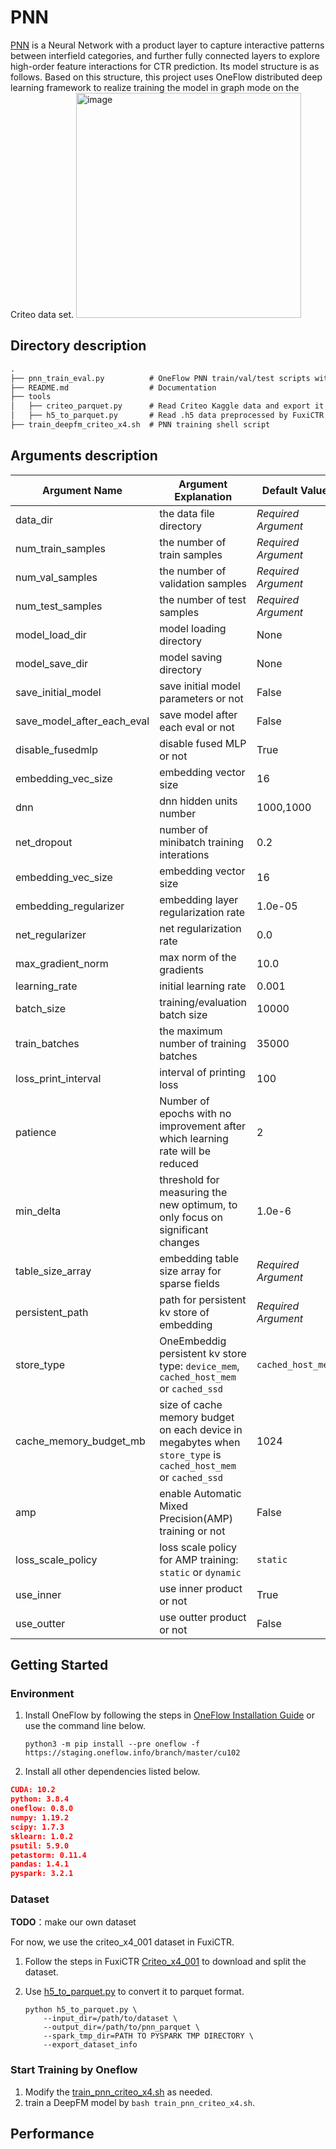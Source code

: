 # PNN
[PNN](https://arxiv.org/pdf/1611.00144.pdf) is a  Neural Network with a product layer to capture interactive patterns between interfield categories, and further fully connected layers to explore high-order feature interactions for CTR prediction. Its model structure is as follows. Based on this structure, this project uses OneFlow distributed deep learning framework to realize training the model in graph mode on the Criteo data set.
<img width="360" alt="image" src="https://user-images.githubusercontent.com/63446546/165274725-f8b5c376-58ef-4e81-8083-5aab9ff66292.png">

## Directory description

```txt
.
├── pnn_train_eval.py          # OneFlow PNN train/val/test scripts with OneEmbedding module
├── README.md                  # Documentation
├── tools
│   ├── criteo_parquet.py      # Read Criteo Kaggle data and export it as parquet data format
│   ├── h5_to_parquet.py       # Read .h5 data preprocessed by FuxiCTR and export it as parquet data format
├── train_deepfm_criteo_x4.sh  # PNN training shell script

```

## Arguments description
| Argument Name              | Argument Explanation                                         | Default Value            |
| -------------------------- | ------------------------------------------------------------ | ------------------------ |
| data_dir                   | the data file directory                                      | *Required Argument*      |
| num_train_samples          | the number of train samples                                  | *Required Argument*      |
| num_val_samples            | the number of validation samples                             | *Required Argument*      |
| num_test_samples           | the number of test samples                                   | *Required Argument*      |
| model_load_dir             | model loading directory                                      | None                     |
| model_save_dir             | model saving directory                                       | None                     |
| save_initial_model         | save initial model parameters or not                         | False                    |
| save_model_after_each_eval | save model after each eval or not                            | False                    |
| disable_fusedmlp           | disable fused MLP or not                                     | True                     |
| embedding_vec_size         | embedding vector size                                        | 16                       |
| dnn                        | dnn hidden units number                                      | 1000,1000 |
| net_dropout                | number of minibatch training interations                     | 0.2                      |
| embedding_vec_size         | embedding vector size                                        | 16                       |
| embedding_regularizer      | embedding layer regularization rate                          | 1.0e-05                  |
| net_regularizer            | net regularization rate                                      | 0.0                      |
| max_gradient_norm          | max norm of the gradients                                    | 10.0                     |
| learning_rate              | initial learning rate                                        | 0.001                    |
| batch_size                 | training/evaluation batch size                               | 10000                    |
| train_batches              | the maximum number of training batches                       | 35000                    |
| loss_print_interval        | interval of printing loss                                    | 100                      |
| patience                   | Number of epochs with no improvement after which learning rate will be reduced | 2                        |
| min_delta                  | threshold for measuring the new optimum, to only focus on significant changes | 1.0e-6                   |
| table_size_array           | embedding table size array for sparse fields                 | *Required Argument*      |
| persistent_path            | path for persistent kv store of embedding                    | *Required Argument*      |
| store_type                 | OneEmbeddig persistent kv store type: `device_mem`, `cached_host_mem` or `cached_ssd` | `cached_host_mem`        |
| cache_memory_budget_mb     | size of cache memory budget on each device in megabytes when `store_type` is `cached_host_mem` or `cached_ssd` | 1024                     |
| amp                        | enable Automatic Mixed Precision(AMP) training or not        | False                    |
| loss_scale_policy          | loss scale policy for AMP training: `static` or `dynamic`    | `static`                 |
| use_inner         | use inner product or not              | True      |
| use_outter         | use outter product or not              | False      |

## Getting Started



### Environment

1.   Install OneFlow by following the steps in [OneFlow Installation Guide](https://github.com/Oneflow-Inc/oneflow#install-oneflow) or use the command line below.

     ```shell
     python3 -m pip install --pre oneflow -f https://staging.oneflow.info/branch/master/cu102
     ```

2.   Install all other dependencies listed below.

```json
CUDA: 10.2
python: 3.8.4
oneflow: 0.8.0
numpy: 1.19.2
scipy: 1.7.3
sklearn: 1.0.2
psutil: 5.9.0
petastorm: 0.11.4
pandas: 1.4.1
pyspark: 3.2.1
```

### Dataset

**TODO**：make our own dataset

For now, we use the criteo_x4_001 dataset in FuxiCTR.

1.   Follow the steps in FuxiCTR [Criteo_x4_001](https://github.com/openbenchmark/BARS/blob/master/ctr_prediction/datasets/Criteo/README.md#Criteo_x4_001) to download and split the dataset.

2.   Use [h5_to_parquet.py](https://github.com/Oneflow-Inc/models/blob/dev_deepfm/RecommenderSystems/deepfm/tools/h5_to_parquet.py) to convert it to parquet format.

     ```shell
     python h5_to_parquet.py \
         --input_dir=/path/to/dataset \
         --output_dir=/path/to/pnn_parquet \
         --spark_tmp_dir=PATH TO PYSPARK TMP DIRECTORY \
         --export_dataset_info
     ```

### Start Training by Oneflow

1.   Modify the [train_pnn_criteo_x4.sh](https://github.com/Oneflow-Inc/models/blob/dev_deepfm/RecommenderSystems/deepfm/train_deepfm_criteo_x4.sh) as needed.
2.   train a DeepFM model by `bash train_pnn_criteo_x4.sh`.

## Performance
